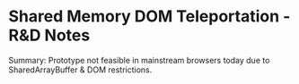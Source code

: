 # Shared Memory DOM Teleportation - R&D Notes

Summary: Prototype not feasible in mainstream browsers today due to SharedArrayBuffer & DOM restrictions.